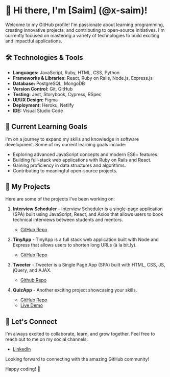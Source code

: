 # 👋 Hi there, I'm [Saim] (@x-saim)!

<!---![Profile Banner](https://your-image-url.com/banner.png)--->

Welcome to my GitHub profile! I'm passionate about learning programming, creating innovative projects, and contributing to open-source initiatives. I'm currently focused on mastering a variety of technologies to build exciting and impactful applications.

## 🛠️ Technologies & Tools

- **Languages:** JavaScript, Ruby, HTML, CSS, Python
- **Frameworks & Libraries:** React, Ruby on Rails, Node.js, Express.js
- **Database:** PostgreSQL, MongoDB
- **Version Control:** Git, GitHub
- **Testing:** Jest, Storybook, Cypress, RSpec
- **UI/UX Design:** Figma
- **Deployment:** Heroku, Netlify
- **IDE:** Visual Studio Code

## 🌱 Current Learning Goals

I'm on a journey to expand my skills and knowledge in software development. Some of my current learning goals include:

- Exploring advanced JavaScript concepts and modern ES6+ features.
- Building full-stack web applications with Ruby on Rails and React.
- Gaining proficiency in data structures and algorithms.
- Contributing to meaningful open-source projects.

## 🔭 My Projects

Here are some of the projects I've been working on:

1. **Interview Scheduler** - Interview Scheduler is a single-page application (SPA) built using JavaScript, React, and Axios that allows users to book technical interviews between students and mentors.
   - [GitHub Repo](https://github.com/x-saim/scheduler)

2. **TinyApp** - TinyApp is a full stack web application built with Node and Express that allows users to shorten long URLs (à la bit.ly).
   - [GitHub Repo](https://github.com/x-saim/tinyapp)
3. **Tweeter** - Tweeter is a Single Page App (SPA) built with HTML, CSS, JS, jQuery, and AJAX.
   - [Github Repo](https://github.com/x-saim/tweeter)

2. **QuizApp** - Another exciting project showcasing your skills.
   - [GitHub Repo](https://github.com/your-repo/project-name-2)
   - [Live Demo](https://your-live-demo-url.com)

## 🤝 Let's Connect

I'm always excited to collaborate, learn, and grow together. Feel free to reach out to me on my social channels:

- [LinkedIn](https://www.linkedin.com/in/saimamir/)

Looking forward to connecting with the amazing GitHub community!

Happy coding! 🚀


<!---
x-saim/x-saim is a ✨ special ✨ repository because its `README.md` (this file) appears on your GitHub profile.
You can click the Preview link to take a look at your changes.
--->
